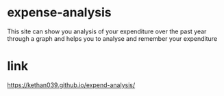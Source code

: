 # expense-analysis

This site can show you analysis of your expenditure over the past year through a graph
and helps you to analyse and remember your expenditure

# link
https://kethan039.github.io/expend-analysis/
